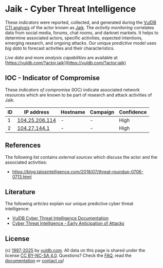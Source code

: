 # Jaik - Cyber Threat Intelligence

These _indicators_ were reported, collected, and generated during the [VulDB CTI analysis](https://vuldb.com/?kb.cti) of the actor known as [Jaik](https://vuldb.com/?actor.jaik). The _activity monitoring_ correlates data from social media, forums, chat rooms, and darknet markets. It helps to determine associated actors, specific activities, expected intentions, emerging research, and ongoing attacks. Our unique _predictive model_ uses _big data_ to forecast activities and their characteristics.

_Live data_ and more _analysis capabilities_ are available at [https://vuldb.com/?actor.jaik](https://vuldb.com/?actor.jaik)

## IOC - Indicator of Compromise

These _indicators of compromise_ (IOC) indicate associated network resources which are known to be part of research and attack activities of Jaik.

ID | IP address | Hostname | Campaign | Confidence
-- | ---------- | -------- | -------- | ----------
1 | [104.25.206.114](https://vuldb.com/?ip.104.25.206.114) | - | - | High
2 | [104.27.144.1](https://vuldb.com/?ip.104.27.144.1) | - | - | High

## References

The following list contains _external sources_ which discuss the actor and the associated activities:

* https://blog.talosintelligence.com/2018/07/threat-roundup-0706-0713.html

## Literature

The following _articles_ explain our unique predictive cyber threat intelligence:

* [VulDB Cyber Threat Intelligence Documentation](https://vuldb.com/?kb.cti)
* [Cyber Threat Intelligence - Early Anticipation of Attacks](https://www.scip.ch/en/?labs.20201022)

## License

(c) [1997-2025](https://vuldb.com/?kb.changelog) by [vuldb.com](https://vuldb.com/?kb.about). All data on this page is shared under the license [CC BY-NC-SA 4.0](https://creativecommons.org/licenses/by-nc-sa/4.0/). Questions? Check the [FAQ](https://vuldb.com/?kb.faq), read the [documentation](https://vuldb.com/?kb) or [contact us](https://vuldb.com/?contact)!
